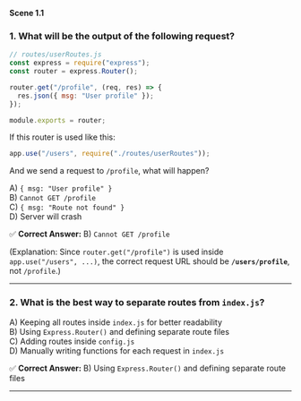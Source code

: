 **Scene 1.1**

### **1. What will be the output of the following request?**

```javascript
// routes/userRoutes.js
const express = require("express");
const router = express.Router();

router.get("/profile", (req, res) => {
  res.json({ msg: "User profile" });
});

module.exports = router;
```

If this router is used like this:

```javascript
app.use("/users", require("./routes/userRoutes"));
```

And we send a request to `/profile`, what will happen?

A) `{ msg: "User profile" }`  
B) `Cannot GET /profile`  
C) `{ msg: "Route not found" }`  
D) Server will crash

✅ **Correct Answer:** B) `Cannot GET /profile`

(Explanation: Since `router.get("/profile")` is used inside `app.use("/users", ...)`, the correct request URL should be **`/users/profile`**, not `/profile`.)

---

### **2. What is the best way to separate routes from `index.js`?**

A) Keeping all routes inside `index.js` for better readability  
B) Using `Express.Router()` and defining separate route files  
C) Adding routes inside `config.js`  
D) Manually writing functions for each request in `index.js`

✅ **Correct Answer:** B) Using `Express.Router()` and defining separate route files

---
